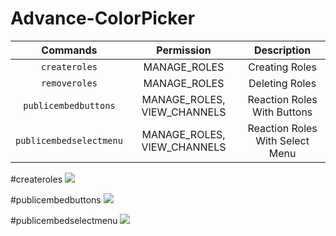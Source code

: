 # Advance-ColorPicker

**Commands** | **Permission** | **Description**
:-----:|:-----:|:-----:
`createroles` | MANAGE_ROLES | Creating Roles 
`removeroles` | MANAGE_ROLES | Deleting Roles
`publicembedbuttons` | MANAGE_ROLES, VIEW_CHANNELS | Reaction Roles With Buttons
`publicembedselectmenu` | MANAGE_ROLES, VIEW_CHANNELS | Reaction Roles With Select Menu

#createroles
<img src="https://media.discordapp.net/attachments/771516369120264222/913582501279203358/Screenshot_20211126-080858.png"></img>

#publicembedbuttons
<img src="https://media.discordapp.net/attachments/771516369120264222/913582501753151508/Screenshot_20211126-080920.png"></img>

#publicembedselectmenu
<img src="https://media.discordapp.net/attachments/771516369120264222/913582501514072073/Screenshot_20211126-080909.png"></img>
